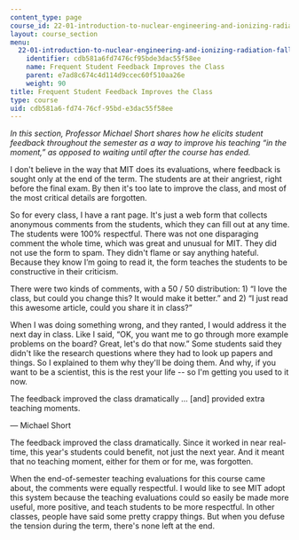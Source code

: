 ```yaml
---
content_type: page
course_id: 22-01-introduction-to-nuclear-engineering-and-ionizing-radiation-fall-2015
layout: course_section
menu:
  22-01-introduction-to-nuclear-engineering-and-ionizing-radiation-fall-2015:
    identifier: cdb581a6fd7476cf95bde3dac55f58ee
    name: Frequent Student Feedback Improves the Class
    parent: e7ad8c674c4d114d9ccec60f510aa26e
    weight: 90
title: Frequent Student Feedback Improves the Class
type: course
uid: cdb581a6-fd74-76cf-95bd-e3dac55f58ee
---
```


_In this section, Professor Michael Short shares how he elicits student feedback throughout the semester as a way to improve his teaching “in the moment,” as opposed to waiting until after the course has ended._

I don't believe in the way that MIT does its evaluations, where feedback is sought only at the end of the term. The students are at their angriest, right before the final exam. By then it's too late to improve the class, and most of the most critical details are forgotten.

So for every class, I have a rant page. It's just a web form that collects anonymous comments from the students, which they can fill out at any time. The students were 100% respectful. There was not one disparaging comment the whole time, which was great and unusual for MIT. They did not use the form to spam. They didn't flame or say anything hateful. Because they know I’m going to read it, the form teaches the students to be constructive in their criticism.

There were two kinds of comments, with a 50 / 50 distribution: 1) “I love the class, but could you change this? It would make it better.” and 2) “I just read this awesome article, could you share it in class?”

When I was doing something wrong, and they ranted, I would address it the next day in class. Like I said, “OK, you want me to go through more example problems on the board? Great, let's do that now.” Some students said they didn't like the research questions where they had to look up papers and things. So I explained to them why they'll be doing them. And why, if you want to be a scientist, this is the rest your life -- so I'm getting you used to it now.

The feedback improved the class dramatically … \[and\] provided extra teaching moments.

— Michael Short

The feedback improved the class dramatically. Since it worked in near real-time, this year's students could benefit, not just the next year. And it meant that no teaching moment, either for them or for me, was forgotten.

When the end-of-semester teaching evaluations for this course came about, the comments were equally respectful. I would like to see MIT adopt this system because the teaching evaluations could so easily be made more useful, more positive, and teach students to be more respectful. In other classes, people have said some pretty crappy things. But when you defuse the tension during the term, there's none left at the end.